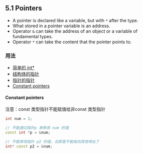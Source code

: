 ## 5.1 Pointers

- A pointer is declared like a variable, but with `*` after the type.
- What stored in a pointer variable is an address.
- Operator `&` can take the address of an object or a variable of fundamental types.
- Operator `*` can take the content that the pointer points to.

### 用法

- [简单的 int*](../../suet/chapter5/pointer_int.cpp)
- [结构体的指针](../../suet/chapter5/pointer_struct.cpp)
- [指针的指针](../../suet/chapter5/pointer_pointer.cpp)
- [Constant pointers]()


#### Constant pointers

注意：const 类型指针不能赋值给非const 类型指针

```c++
int num = 1;

// 不能通过指针p 来修改 num 的值
const int *p = &num;

// 不能修改指针 p2 的值，也即是不能指向其他地址了
int* const p2 = &num;
```